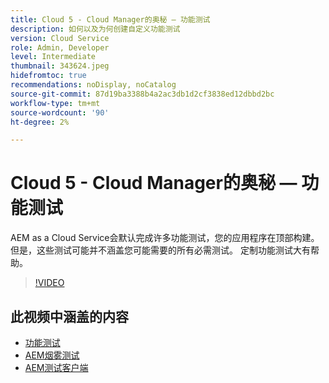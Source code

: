 ```yaml
---
title: Cloud 5 - Cloud Manager的奥秘 — 功能测试
description: 如何以及为何创建自定义功能测试
version: Cloud Service
role: Admin, Developer
level: Intermediate
thumbnail: 343624.jpeg
hidefromtoc: true
recommendations: noDisplay, noCatalog
source-git-commit: 87d19ba3388b4a2ac3db1d2cf3838ed12dbbd2bc
workflow-type: tm+mt
source-wordcount: '90'
ht-degree: 2%

---
```


# Cloud 5 - Cloud Manager的奥秘 — 功能测试

AEM as a Cloud Service会默认完成许多功能测试，您的应用程序在顶部构建。 但是，这些测试可能并不涵盖您可能需要的所有必需测试。 定制功能测试大有帮助。

>[!VIDEO](https://video.tv.adobe.com/v/343624)

## 此视频中涵盖的内容

+ [功能测试](https://experienceleague.adobe.com/docs/experience-manager-cloud-service/content/implementing/using-cloud-manager/test-results/functional-testing.html)
+ [AEM烟雾测试](https://github.com/adobe/aem-test-samples/)
+ [AEM测试客户端](https://github.com/adobe/aem-testing-clients/)
